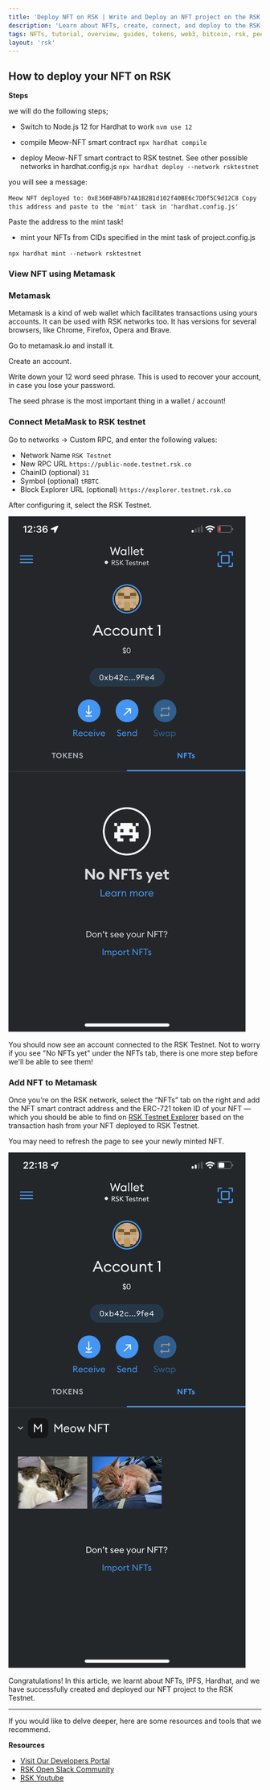 ```yaml
---
title: 'Deploy NFT on RSK | Write and Deploy an NFT project on the RSK Testnet'
description: 'Learn about NFTs, create, connect, and deploy to the RSK Blockchain.'
tags: NFTs, tutorial, overview, guides, tokens, web3, bitcoin, rsk, peer-to-peer, blockchain, nft, ERC-721, smart-contract, hardhat, ethersjs, ipfs, metamask, testnet, pinata
layout: 'rsk'
---
```


## How to deploy your NFT on RSK

**Steps**
    
we will do the following steps;

* Switch to Node.js 12 for Hardhat to work
`nvm use 12`
    
* compile Meow-NFT smart contract
`npx hardhat compile`
    
* deploy Meow-NFT smart contract to RSK testnet. See other possible networks in hardhat.config.js
`npx hardhat deploy --network rsktestnet`

you will see a message:
    
`Meow NFT deployed to: 0xE360F4BFb74A1B2B1d102f40BE6c7D0f5C9d12C8
Copy this address and paste to the 'mint' task in 'hardhat.config.js' `
    
Paste the address to the mint task!

* mint your NFTs from CIDs specified in the mint task of project.config.js
    
`npx hardhat mint --network rsktestnet`
    
### View NFT using Metamask
    
### Metamask
    
Metamask is a kind of web wallet which facilitates transactions using yours accounts. It can be used with RSK networks too. It has versions for several browsers, like Chrome, Firefox, Opera and Brave.

Go to metamask.io and install it.

Create an account.

Write down your 12 word seed phrase. This is used to recover your account, in case you lose your password.

The seed phrase is the most important thing in a wallet / account!
    
### Connect MetaMask to RSK testnet

Go to networks -> Custom RPC, and enter the following values:

* Network Name
    `RSK Testnet`
* New RPC URL
    `https://public-node.testnet.rsk.co`
* ChainID (optional)
    `31`
* Symbol (optional)
    `tRBTC`
* Block Explorer URL (optional)
    `https://explorer.testnet.rsk.co`

After configuring it, select the RSK Testnet.

![MetaMask screenshot before adding NFT collection](/assets/img/guides/nft/before-importing-nfts.png)

You should now see an account connected to the RSK Testnet.
Not to worry if you see "No NFTs yet" under the NFTs tab,
there is one more step before we'll be able to see them!

### Add NFT to Metamask 
    
Once you’re on the RSK network, select the “NFTs” tab on the right and add the NFT smart contract address and the ERC-721 token ID of your NFT — which you should be able to find on [RSK Testnet Explorer](https://explorer.testnet.rsk.co/) based on the transaction hash from your NFT deployed to RSK Testnet.

You may need to refresh the page to see your newly minted NFT.

![MetaMask screenshot after adding NFT collection](/assets/img/guides/nft/after-importing-nfts.png)

Congratulations! In this article, we learnt about NFTs, IPFS, Hardhat, and we have successfully created and deployed our NFT project to the RSK Testnet.

----

If you would like to delve deeper, here are some resources and tools that we recommend.

**Resources**

- [Visit Our Developers Portal](https://github.com/rsksmart/devportal) 
- [RSK Open Slack Community](https://developers.rsk.co/slack/)
- [RSK Youtube](https://www.youtube.com/channel/UCYQSvSaqX8Q-XMbQmUG0yJg)